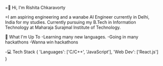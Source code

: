 =👋 Hi, I'm Rishita Chkaravorty

=I am aspiring engineering and a wanabe AI Engineer currently in Delhi, India for my studies. Currently pursuing my B.Tech in Information Technology at Maharaja Surajmal Institute of Technology.

🚀 What I'm Up To
-Learning many new languages.
-Going in many hackathons
-Wanna win hackathons

-💻 Tech Stack
    {
        'Languages': ['C/C++', 'JavaScript'],
        'Web Dev': ['React.js']
    }
